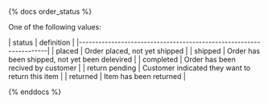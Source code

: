 {% docs order_status %}

One of the following values:

| status         | definition                                        |
|--------------------------------------------------------------------|
| placed         | Order placed, not yet shipped                     |
| shipped        | Order has been shipped, not yet been delevired    |
| completed      | Order has been recived by customer                |
| return pending | Customer indicated they want to return this item  |
| returned       | Item has been returned                            |

{% enddocs %}